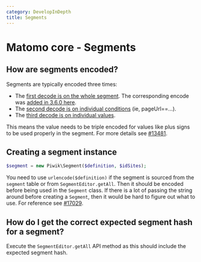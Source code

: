 ```yaml
---
category: DevelopInDepth
title: Segments
---
```

# Matomo core - Segments

## How are segments encoded?

Segments are typically encoded three times:

* The [first decode is on the whole segment](https://github.com/matomo-org/matomo/blob/3.x-dev/core/Segment.php#L104). The corresponding encode was [added in 3.6.0 here](https://github.com/matomo-org/matomo/blob/3.x-dev/plugins/Live/javascripts/SegmentedVisitorLog.js#L123).
* The [second decode is on individual conditions](https://github.com/matomo-org/matomo/blob/3.x-dev/core/Segment/SegmentExpression.php#L91) (ie, pageUrl==...).
* The [third decode is on individual values](https://github.com/matomo-org/matomo/blob/3.x-dev/core/Segment/SegmentExpression.php#L112).

This means the value needs to be triple encoded for values like plus signs to be used properly in the segment. For more details see [#13481](https://github.com/matomo-org/matomo/pull/13481).

## Creating a segment instance

```php
$segment = new Piwik\Segment($definition, $idSites);
```

You need to use `urlencode($definition)`  if the segment is sourced from the `segment` table or from `SegmentEditor.getAll`. Then it should be encoded before being used in the `Segment` class. If there is a lot of passing the string around before creating a `Segment`, then it would be hard to figure out what to use. For reference see [#17029](https://github.com/matomo-org/matomo/pull/17029). 

## How do I get the correct expected segment hash for a segment?

Execute the `SegmentEditor.getAll` API method as this should include the expected segment hash.

